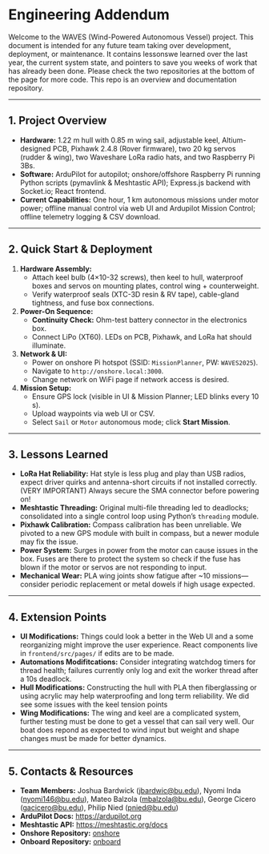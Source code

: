 # Engineering Addendum

Welcome to the WAVES (Wind-Powered Autonomous Vessel) project. This document is intended for any future team taking over development, deployment, or maintenance. It contains lessonswe learned over the last year, the current system state, and pointers to save you weeks of work that has already been done. Please check the two repositories at the bottom of the page for more code. This repo is an overview and documentation repository.

---

## 1. Project Overview

- **Hardware:** 1.22 m hull with 0.85 m wing sail, adjustable keel, Altium-designed PCB, Pixhawk 2.4.8 (Rover firmware), two 20 kg servos (rudder & wing), two Waveshare LoRa radio hats, and two Raspberry Pi 3Bs.  
- **Software:** ArduPilot for autopilot; onshore/offshore Raspberry Pi running Python scripts (pymavlink & Meshtastic API); Express.js backend with Socket.io; React frontend.  
- **Current Capabilities:** One hour, 1 km autonomous missions under motor power; offline manual control via web UI and Ardupilot Mission Control; offline telemetry logging & CSV download.

---

## 2. Quick Start & Deployment

1. **Hardware Assembly:**  
   - Attach keel bulb (4×10-32 screws), then keel to hull, waterproof boxes and servos on mounting plates, control wing + counterweight.
   - Verify waterproof seals (XTC-3D resin & RV tape), cable-gland tightness, and fuse box connections.  
2. **Power-On Sequence:**  
   - **Continuity Check:** Ohm-test battery connector in the electronics box.
   - Connect LiPo (XT60). LEDs on PCB, Pixhawk, and LoRa hat should illuminate.  
3. **Network & UI:**  
   - Power on onshore Pi hotspot (SSID: `MissionPlanner`, PW: `WAVES2025`).  
   - Navigate to `http://onshore.local:3000`.
   - Change network on WiFi page if network access is desired.  
4. **Mission Setup:**  
   - Ensure GPS lock (visible in UI & Mission Planner; LED blinks every 10 s).  
   - Upload waypoints via web UI or CSV.  
   - Select `Sail` or `Motor` autonomous mode; click **Start Mission**.

---

## 3. Lessons Learned

- **LoRa Hat Reliability:** Hat style is less plug and play than USB radios, expect driver quirks and antenna-short circuits if not installed correctly. (VERY IMPORTANT) Always secure the SMA connector before powering on! 
- **Meshtastic Threading:** Original multi-file threading led to deadlocks; consolidated into a single control loop using Python’s `threading` module. 
- **Pixhawk Calibration:** Compass calibration has been unreliable. We pivoted to a new GPS module with built in compass, but a newer module may fix the issue.
- **Power System:** Surges in power from the motor can cause issues in the box. Fuses are there to protect the system so check if the fuse has blown if the motor or servos are not responding to input.
- **Mechanical Wear:** PLA wing joints show fatigue after ~10 missions—consider periodic replacement or metal dowels if high usage expected.  

---

## 4. Extension Points

- **UI Modifications:** Things could look a better in the Web UI and a some reorganizing might improve the user experience. React components live in `frontend/src/pages/` if edits are to be made.
- **Automations Modifitcations:** Consider integrating watchdog timers for thread health; failures currently only log and exit the worker thread after a 10s deadlock.  
- **Hull Modifications:** Constructing the hull with PLA then fiberglassing or using acrylic may help waterproofing and long term reliability. We did see some issues with the keel tension points
- **Wing Modifications:** The wing and keel are a complicated system, further testing must be done to get a vessel that can sail very well. Our boat does repond as expected to wind input but weight and shape changes must be made for better dynamics.

---

## 5. Contacts & Resources

- **Team Members:** Joshua Bardwick (jbardwic@bu.edu), Nyomi Inda (nyomi146@bu.edu), Mateo Balzola (mbalzola@bu.edu), George Cicero (gacicero@bu.edu), Philip Nied (pnied@bu.edu)
- **ArduPilot Docs:** https://ardupilot.org  
- **Meshtastic API:** https://meshtastic.org/docs  
- **Onshore Repository:** [onshore](https://github.com/JoshBard/onshore)
- **Onboard Repository:** [onboard](https://github.com/JoshBard/onboard)
